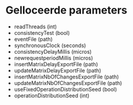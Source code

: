 # Gelloceerde parameters

* readThreads (int)
* consistencyTest (bool)
* eventFile (path)
* synchronousClock (seconds)
* consistencyDelayMillis (micros)
* newrequestperiodMillis (micros)
* insertMatrixDelayExportFile (path)
* updateMatrixDelayExportFile (path)
* insertMatrixNbOfChangesExportFile (path)
* updateMatrixNbOfChangesExportFile (path)
* useFixedOperationDistributionSeed (bool)
* operationDistributionSeed (int)
